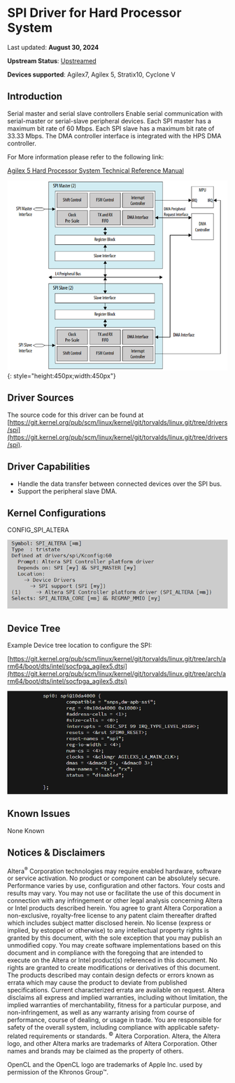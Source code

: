 # **SPI Driver for Hard Processor System**

Last updated: **August 30, 2024** 

**Upstream Status**: [Upstreamed](https://git.kernel.org/pub/scm/linux/kernel/git/torvalds/linux.git/tree/drivers/spi)

**Devices supported**: Agilex7, Agilex 5, Stratix10, Cyclone V

## **Introduction**

Serial master and serial slave controllers Enable serial communication with serial-master or serial-slave peripheral devices.
Each SPI master has a maximum bit rate of 60 Mbps.
Each SPI slave has a maximum bit rate of 33.33 Mbps.
The DMA controller interface is integrated with the HPS DMA controller.

For More information please refer to the following link:

[Agilex 5 Hard Processor System Technical Reference Manual](https://www.intel.com/content/www/us/en/docs/programmable/814346)

![spi_diagram](images/spi_diagram.png){: style="height:450px;width:450px"}

## **Driver Sources**

The source code for this driver can be found at [https://git.kernel.org/pub/scm/linux/kernel/git/torvalds/linux.git/tree/drivers/spi](https://git.kernel.org/pub/scm/linux/kernel/git/torvalds/linux.git/tree/drivers/spi).

## **Driver Capabilities**

* Handle the data transfer between connected devices over the SPI bus.
* Support the peripheral slave DMA.


## **Kernel Configurations**

CONFIG_SPI_ALTERA

![spi_config_path](images/spi_config_path_1.png)

## **Device Tree**

Example Device tree location to configure the SPI:

[https://git.kernel.org/pub/scm/linux/kernel/git/torvalds/linux.git/tree/arch/arm64/boot/dts/intel/socfpga_agilex5.dtsi](https://git.kernel.org/pub/scm/linux/kernel/git/torvalds/linux.git/tree/arch/arm64/boot/dts/intel/socfpga_agilex5.dtsi)

![spi_device_tree](images/spi_device_tree.png)

## **Known Issues**

None Known

## Notices & Disclaimers

Altera<sup>&reg;</sup> Corporation technologies may require enabled hardware, software or service activation.
No product or component can be absolutely secure. 
Performance varies by use, configuration and other factors.
Your costs and results may vary. 
You may not use or facilitate the use of this document in connection with any infringement or other legal analysis concerning Altera or Intel products described herein. You agree to grant Altera Corporation a non-exclusive, royalty-free license to any patent claim thereafter drafted which includes subject matter disclosed herein.
No license (express or implied, by estoppel or otherwise) to any intellectual property rights is granted by this document, with the sole exception that you may publish an unmodified copy. You may create software implementations based on this document and in compliance with the foregoing that are intended to execute on the Altera or Intel product(s) referenced in this document. No rights are granted to create modifications or derivatives of this document.
The products described may contain design defects or errors known as errata which may cause the product to deviate from published specifications.  Current characterized errata are available on request.
Altera disclaims all express and implied warranties, including without limitation, the implied warranties of merchantability, fitness for a particular purpose, and non-infringement, as well as any warranty arising from course of performance, course of dealing, or usage in trade.
You are responsible for safety of the overall system, including compliance with applicable safety-related requirements or standards. 
<sup>&copy;</sup> Altera Corporation.  Altera, the Altera logo, and other Altera marks are trademarks of Altera Corporation.  Other names and brands may be claimed as the property of others. 

OpenCL and the OpenCL logo are trademarks of Apple Inc. used by permission of the Khronos Group™. 

